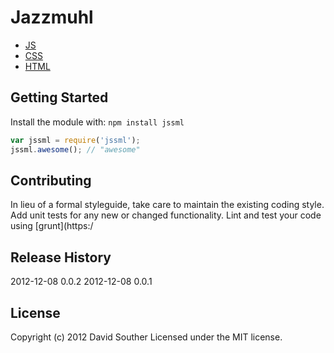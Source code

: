 Jazzmuhl
========
 
* [JS](http://www.ecma-international.org/publications/standards/Ecma-262.htm)
* [CSS](http://www.w3.org/Style/CSS/current-work.en.html)
* [HTML](http://www.whatwg.org/specs/web-apps/current-work/)

## Getting Started
Install the module with: `npm install jssml`

```javascript
var jssml = require('jssml');
jssml.awesome(); // "awesome"
```

## Contributing
In lieu of a formal styleguide, take care to maintain the existing coding style. Add unit tests for any new or changed functionality. Lint and test your code using [grunt](https:/

## Release History
2012-12-08 0.0.2
2012-12-08 0.0.1

## License
Copyright (c) 2012 David Souther
Licensed under the MIT license.